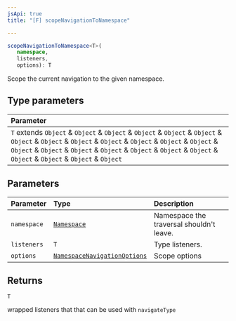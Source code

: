 ```yaml
---
jsApi: true
title: "[F] scopeNavigationToNamespace"

---
```

```ts
scopeNavigationToNamespace<T>(
   namespace, 
   listeners, 
   options): T
```

Scope the current navigation to the given namespace.

## Type parameters

| Parameter |
| :------ |
| `T` extends `Object` & `Object` & `Object` & `Object` & `Object` & `Object` & `Object` & `Object` & `Object` & `Object` & `Object` & `Object` & `Object` & `Object` & `Object` & `Object` & `Object` & `Object` & `Object` & `Object` & `Object` & `Object` & `Object` & `Object` |

## Parameters

| Parameter | Type | Description |
| :------ | :------ | :------ |
| `namespace` | [`Namespace`](../interfaces/Namespace.md) | Namespace the traversal shouldn't leave. |
| `listeners` | `T` | Type listeners. |
| `options` | [`NamespaceNavigationOptions`](../interfaces/NamespaceNavigationOptions.md) | Scope options |

## Returns

`T`

wrapped listeners that that can be used with `navigateType`
